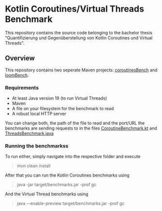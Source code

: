 # Kotlin Coroutines/Virtual Threads Benchmark
This repository contains the source code belonging to the bachelor thesis "Quantifizierung und Gegenüberstellung von Kotlin Coroutines und Virtual Threads". 

## Overview
This repository contains two seperate Maven projects: [coroutinesBench](./coroutinesBench/) and [loomBench](./loomBench/). 

### Requirements
- At least Java version 19 (to run Virtual Threads)
- Maven
- A file on your filesystem for the benchmark to read
- A robust local HTTP server 

You can change both, the path of the file to read and the port/URL the benchmarks are sending requests to in the files [CoroutineBenchmark.kt](./coroutinesBench/src/main/kotlin/de/inovex/CoroutineBenchmark.kt) and [ThreadsBenchmark.java](./loomBench/src/main/java/de/inovex/ThreadsBenchmark.java)

### Running the benchmarkss
To run either, simply navigate into the respective folder and execute
> mvn clean install

After that you can run the Kotlin Coroutines benchmarks using
> java -jar target/benchmarks.jar -prof gc

And the Virtual Thread benchmarks using
> java --enable-preview target/benchmarks.jar -prof gc


